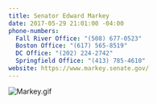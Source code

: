 ```yaml
---
title: Senator Edward Markey
date: 2017-05-29 21:01:00 -04:00
phone-numbers:
  Fall River Office: "(508) 677-0523"
  Boston Office: "(617) 565-8519"
  DC Office: "(202) 224-2742"
  Springfield Office: "(413) 785-4610"
website: https://www.markey.senate.gov/
---
```


![Markey.gif](/uploads/Markey.gif)